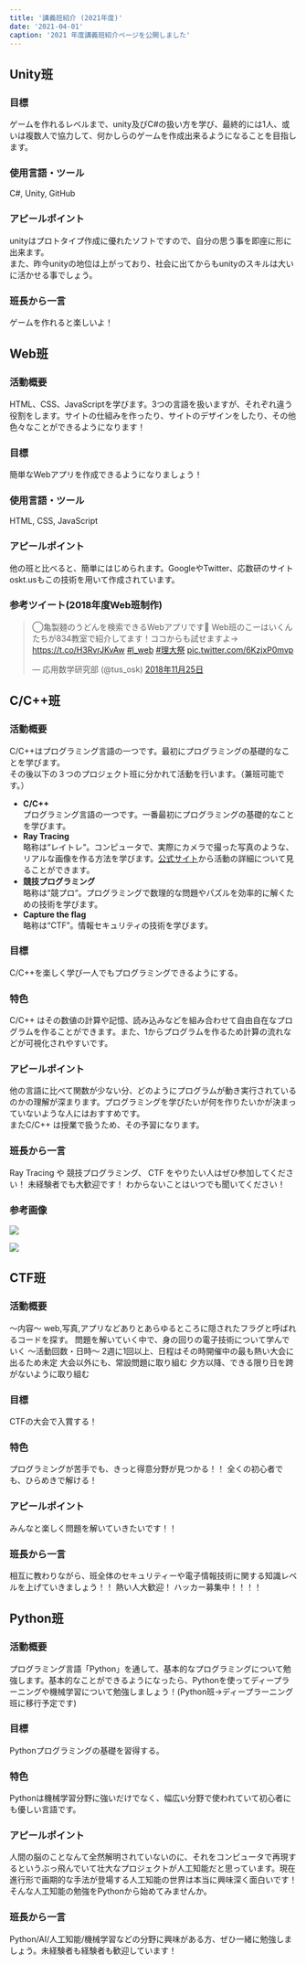 ```yaml
---
title: '講義班紹介 (2021年度)'
date: '2021-04-01'
caption: '2021 年度講義班紹介ページを公開しました'
---
```



<!-- ここから -->
## Unity班

### 目標
ゲームを作れるレベルまで、unity及びC#の扱い方を学び、最終的には1人、或いは複数人で協力して、何かしらのゲームを作成出来るようになることを目指します。  

### 使用言語・ツール
C#, Unity, GitHub


### アピールポイント
unityはプロトタイプ作成に優れたソフトですので、自分の思う事を即座に形に出来ます。  
また、昨今unityの地位は上がっており、社会に出てからもunityのスキルは大いに活かせる事でしょう。  

### 班長から一言
ゲームを作れると楽しいよ！

<!-- ここまで -->

<!-- ここから -->
## Web班

### 活動概要
HTML、CSS、JavaScriptを学びます。3つの言語を扱いますが、それぞれ違う役割をします。サイトの仕組みを作ったり、サイトのデザインをしたり、その他色々なことができるようになります！

### 目標
簡単なWebアプリを作成できるようになりましょう！

### 使用言語・ツール
HTML, CSS, JavaScript


### アピールポイント
他の班と比べると、簡単にはじめられます。GoogleやTwitter、応数研のサイトoskt.usもこの技術を用いて作成されています。

### 参考ツイート(2018年度Web班制作)

<blockquote class="twitter-tweet" data-lang="ja"><p lang="ja" dir="ltr">◯亀製麺のうどんを検索できるWebアプリです🙌 Web班のこーはいくんたちが834教室で紹介してます！ココからも試せますよ→ <a href="https://t.co/H3RvrJKvAw">https://t.co/H3RvrJKvAw</a> <a href="https://twitter.com/hashtag/l_web?src=hash&amp;ref_src=twsrc%5Etfw">#l_web</a> <a href="https://twitter.com/hashtag/%E7%90%86%E5%A4%A7%E7%A5%AD?src=hash&amp;ref_src=twsrc%5Etfw">#理大祭</a> <a href="https://t.co/6KzjxP0mvp">pic.twitter.com/6KzjxP0mvp</a></p>&mdash; 応用数学研究部 (@tus_osk) <a href="https://twitter.com/tus_osk/status/1066536263778369536?ref_src=twsrc%5Etfw">2018年11月25日</a></blockquote>

<!-- ここまで -->


<!-- ここから -->

## C/C++班

### 活動概要
C/C++はプログラミング言語の一つです。最初にプログラミングの基礎的なことを学びます。  
その後以下の３つのプロジェクト班に分かれて活動を行います。（兼班可能です。）

* **C/C++**  
プログラミング言語の一つです。一番最初にプログラミングの基礎的なことを学びます。
* **Ray Tracing**  
略称は“レイトレ“。コンピュータで、実際にカメラで撮った写真のような、リアルな画像を作る方法を学びます。[公式サイト](https://p-ray.oskt.us/)から活動の詳細について見ることができます。
* **競技プログラミング**  
略称は“競プロ“。プログラミングで数理的な問題やパズルを効率的に解くための技術を学びます。
* **Capture the flag**  
略称は“CTF”。情報セキュリティの技術を学びます。

### 目標
C/C++を楽しく学び一人でもプログラミングできるようにする。

### 特色
C/C++ はその数値の計算や記憶、読み込みなどを組み合わせて自由自在なプログラムを作ることができます。また、1からプログラムを作るため計算の流れなどが可視化されやすいです。

### アピールポイント
他の言語に比べて関数が少ない分、どのようにプログラムが動き実行されているのかの理解が深まります。プログラミングを学びたいが何を作りたいかが決まっていないような人にはおすすめです。  
またC/C++ は授業で扱うため、その予習になります。

### 班長から一言
 Ray Tracing や 競技プログラミング、 CTF をやりたい人はぜひ参加してください！ 未経験者でも大歓迎です！ わからないことはいつでも聞いてください！


### 参考画像

![](https://i.imgur.com/7E9fVom.png)

![](https://i.imgur.com/BdzcBUU.png)

<!-- ここまで -->
<!-- ここから -->
## CTF班

### 活動概要
〜内容〜
web,写真,アプリなどありとあらゆるところに隠されたフラグと呼ばれるコードを探す。
問題を解いていく中で、身の回りの電子技術について学んでいく
〜活動回数・日時〜
2週に1回以上、日程はその時開催中の最も熱い大会に出るため未定
大会以外にも、常設問題に取り組む
夕方以降、できる限り日を跨がないように取り組む

### 目標
CTFの大会で入賞する！

### 特色
プログラミングが苦手でも、きっと得意分野が見つかる！！
全くの初心者でも、ひらめきで解ける！

### アピールポイント
みんなと楽しく問題を解いていきたいです！！

### 班長から一言
相互に教わりながら、班全体のセキュリティーや電子情報技術に関する知識レベルを上げていきましょう！！
熱い人大歓迎！
ハッカー募集中！！！！


<!-- ここまで -->

<!-- ここから -->
## Python班

### 活動概要
プログラミング言語「Python」を通して、基本的なプログラミングについて勉強します。基本的なことができるようになったら、Pythonを使ってディープラーニングや機械学習について勉強しましょう！(Python班→ディープラーニング班に移行予定です)

### 目標
Pythonプログラミングの基礎を習得する。

### 特色
Pythonは機械学習分野に強いだけでなく、幅広い分野で使われていて初心者にも優しい言語です。

### アピールポイント
人間の脳のことなんて全然解明されていないのに、それをコンピュータで再現するというぶっ飛んでいて壮大なプロジェクトが人工知能だと思っています。現在進行形で画期的な手法が登場する人工知能の世界は本当に興味深く面白いです！そんな人工知能の勉強をPythonから始めてみませんか。

### 班長から一言
Python/AI/人工知能/機械学習などの分野に興味がある方、ぜひ一緒に勉強しましょう。未経験者も経験者も歓迎しています！

<!-- ここまで -->

